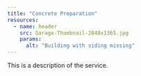 ```yaml
---
title: "Concrete Preparation"
resources:
  - name: header
    src: Garage-Thumbnail-2048x1365.jpg
    params:
      alt: "Building with siding missing"
---
```


This is a description of the service.
